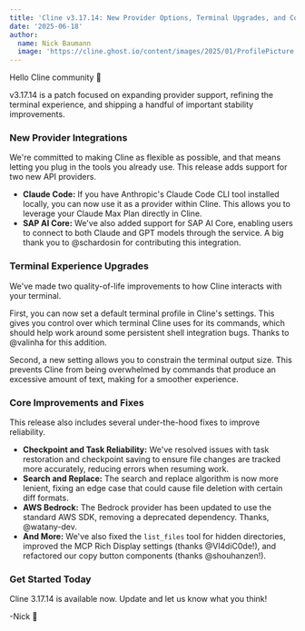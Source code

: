```yaml
---
title: 'Cline v3.17.14: New Provider Options, Terminal Upgrades, and Core Fixes'
date: '2025-06-18'
author:
  name: Nick Baumann
  image: 'https://cline.ghost.io/content/images/2025/01/ProfilePicture.jpg'
---
```


Hello Cline community 🫡

v3.17.14 is a patch focused on expanding provider support, refining the terminal experience, and shipping a handful of important stability improvements.

### New Provider Integrations

We're committed to making Cline as flexible as possible, and that means letting you plug in the tools you already use. This release adds support for two new API providers.

*   **Claude Code:** If you have Anthropic's Claude Code CLI tool installed locally, you can now use it as a provider within Cline. This allows you to leverage your Claude Max Plan directly in Cline.
*   **SAP AI Core:** We've also added support for SAP AI Core, enabling users to connect to both Claude and GPT models through the service. A big thank you to @schardosin for contributing this integration.

### Terminal Experience Upgrades

We've made two quality-of-life improvements to how Cline interacts with your terminal.

First, you can now set a default terminal profile in Cline's settings. This gives you control over which terminal Cline uses for its commands, which should help work around some persistent shell integration bugs. Thanks to @valinha for this addition.

Second, a new setting allows you to constrain the terminal output size. This prevents Cline from being overwhelmed by commands that produce an excessive amount of text, making for a smoother experience.

### Core Improvements and Fixes

This release also includes several under-the-hood fixes to improve reliability.

*   **Checkpoint and Task Reliability:** We've resolved issues with task restoration and checkpoint saving to ensure file changes are tracked more accurately, reducing errors when resuming work.
*   **Search and Replace:** The search and replace algorithm is now more lenient, fixing an edge case that could cause file deletion with certain diff formats.
*   **AWS Bedrock:** The Bedrock provider has been updated to use the standard AWS SDK, removing a deprecated dependency. Thanks, @watany-dev.
*   **And More:** We've also fixed the `list_files` tool for hidden directories, improved the MCP Rich Display settings (thanks @Vl4diC0de!), and refactored our copy button components (thanks @shouhanzen!).

### Get Started Today

Cline 3.17.14 is available now. Update and let us know what you think!

-Nick 🫡
